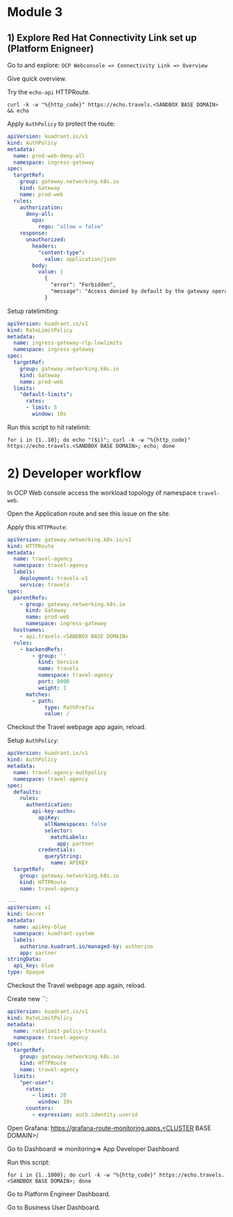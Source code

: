 # Module 3

## 1) Explore Red Hat Connectivity Link set up (Platform Enigneer)

Go to and explore: `OCP Webconsole => Connectivity Link => Overview`

Give quick overview.

Try the `echo-api` HTTPRoute.

```shell
curl -k -w "%{http_code}" https://echo.travels.<SANDBOX BASE DOMAIN> && echo
```

Apply `AuthPolicy` to protect the route:

```yaml
apiVersion: kuadrant.io/v1
kind: AuthPolicy
metadata:
  name: prod-web-deny-all
  namespace: ingress-gateway
spec:
  targetRef:
    group: gateway.networking.k8s.io
    kind: Gateway
    name: prod-web
  rules:
    authorization:
      deny-all:
        opa:
          rego: "allow = false"
    response:
      unauthorized:
        headers:
          "content-type":
            value: application/json
        body:
          value: |
            {
              "error": "Forbidden",
              "message": "Access denied by default by the gateway operator. If you are the administrator of the service, create a specific auth policy for the route."
            }
```

Setup ratelimiting:

```yaml
apiVersion: kuadrant.io/v1
kind: RateLimitPolicy
metadata:
  name: ingress-gateway-rlp-lowlimits
  namespace: ingress-gateway
spec:
  targetRef:
    group: gateway.networking.k8s.io
    kind: Gateway
    name: prod-web
  limits:
    "default-limits":
      rates:
      - limit: 5
        window: 10s
```

Run this script to hit ratelimit:

```shell
for i in {1..10}; do echo "($i)"; curl -k -w "%{http_code}" https://echo.travels.<SANDBOX BASE DOMAIN>; echo; done
```

# 2) Developer workflow

In OCP Web console access the workload topology of namespace `travel-web`.

Open the Application route and see this issue on the site.

Apply this `HTTPRoute`:

```yaml
apiVersion: gateway.networking.k8s.io/v1
kind: HTTPRoute
metadata:
  name: travel-agency
  namespace: travel-agency
  labels:
    deployment: travels-v1
    service: travels
spec:
  parentRefs:
    - group: gateway.networking.k8s.io
      kind: Gateway
      name: prod-web
      namespace: ingress-gateway
  hostnames:
    - api.travels.<SANDBOX BASE DOMAIN>
  rules:
    - backendRefs:
        - group: ''
          kind: Service
          name: travels
          namespace: travel-agency
          port: 8000
          weight: 1
      matches:
        - path:
            type: PathPrefix
            value: /
```

Checkout the Travel webpage app again, reload.

Setup `AuthPolicy`:

```yaml
apiVersion: kuadrant.io/v1
kind: AuthPolicy
metadata:
  name: travel-agency-authpolicy
  namespace: travel-agency
spec:
  defaults:
    rules:
      authentication:
        api-key-authn:
          apiKey:
            allNamespaces: false
            selector:
              matchLabels:
                app: partner
          credentials:
            queryString:
              name: APIKEY
  targetRef:
    group: gateway.networking.k8s.io
    kind: HTTPRoute
    name: travel-agency

---
apiVersion: v1
kind: Secret
metadata:
  name: apikey-blue
  namespace: kuadrant-system
  labels:
    authorino.kuadrant.io/managed-by: authorino
    app: partner
stringData:
  api_key: blue
type: Opaque
```

Checkout the Travel webpage app again, reload.

Create new ``:

```yaml
apiVersion: kuadrant.io/v1
kind: RateLimitPolicy
metadata:
  name: ratelimit-policy-travels
  namespace: travel-agency
spec:
  targetRef:
    group: gateway.networking.k8s.io
    kind: HTTPRoute
    name: travel-agency
  limits:
    "per-user":
      rates:
        - limit: 20
          window: 10s
      counters:
        - expression: auth.identity.userid
```

Open Grafana: https://grafana-route-monitoring.apps.<CLUSTER BASE DOMAIN>/

Go to Dashboard => monitoring=> App Developer Dashboard

Run this script:

```shell
for i in {1..1000}; do curl -k -w "%{http_code}" https://echo.travels.<SANDBOX BASE DOMAIN>; done
```

Go to Platform Engineer Dashboard.

Go to Business User Dashboard.


